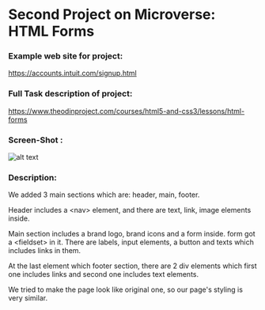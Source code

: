 # Second Project on Microverse: HTML Forms

### Example web site for project:

https://accounts.intuit.com/signup.html

### Full Task description of project:

https://www.theodinproject.com/courses/html5-and-css3/lessons/html-forms

### Screen-Shot :
![alt text](https://i.ibb.co/84pYxsW/screencapture-file-C-Users-Sh-ADo-Desktop-Microverse-html-forms-index-html-2019-08-28-20-37-12.png "Screen Shot -1")


### Description:

We added 3 main sections which are: header, main, footer.

Header includes a \<nav\> element, and there are text, link, image elements inside.

Main section includes a brand logo, brand icons and a form inside.
form got a \<fieldset\> in it. There are labels, input elements, a button and texts
which includes links in them.

At the last element which footer section, there are 2 div elements which first one
includes links and second one includes text elements.

We tried to make the page look like original one, so our page's styling is very similar.
